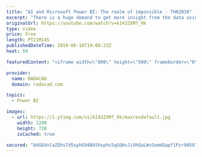 ```yaml
---
title: "AI and Microsoft Power BI: The realm of impossible - THR2038"
excerpt: "There is a huge demand to get more insight from the data using AI and advanced analytics. In this session, learn how to use current visual and custom visual in Power BI to get more insight from your data. Also, learn how to use current embedded AI features in Power BI."
originalUrl: https://youtube.com/watch?v=kI43ZXM7_9k
type: video
price: Free
length: PT21M14S
publishedDateTime: 2019-06-16T19:08:23Z
heat: 50

featuredContent: "<iframe width=\"800\" height=\"500\" frameborder=\"0\" src=\"https://www.youtube.com/embed/kI43ZXM7_9k\" allow=\"accelerometer; autoplay; encrypted-media; gyroscope; picture-in-picture\" allowfullscreen></iframe>"

provider:
  name: RADACAD
  domain: radacad.com

topics:
  - Power BI

images:
  - url: https://i.ytimg.com/vi/kI43ZXM7_9k/maxresdefault.jpg
    width: 1280
    height: 720
    isCached: true

secured: "8dG6XnlaZQhsTd5sphG94B45hsphs5qGQHvJi9hQaLWvSomdQapf1Pzr90597Aiy9FaEMEwqOFEXKjE5LxHTo26AuGro0n93sUNyjiUwzWJySJ7+c8V18k0VxOSca2tyLAWHKrFXbDNSTsdMy/RIxV5LHLkGQOd+UMqQ/86qk8qFxYfx7lKUNo6Mf4BoM4rmIKWOr2I6Pz15tC8kC95tnwb3Q2V0pNih9SB79YHxSloRsD87hdaBRqs7H3Gdb31q4RuGGBLgJ98wUJ/Dw4pr3pqEfF6HdFu419U5ufOCPmIccitfkmnwkhMnj/XoRXKkQ2kOxPVOPcUpwSk35JDQ5FT2m0/yNXoK40c9zA0Wl4hefh02hZigkcvFWtrkZFYPr//XcywolVF3wegmS1oQ1DLjlj5TfjQTKTv8cCOo7tU=;uTVwH1NoWbuIxAGo5vWRGA=="
---
```



